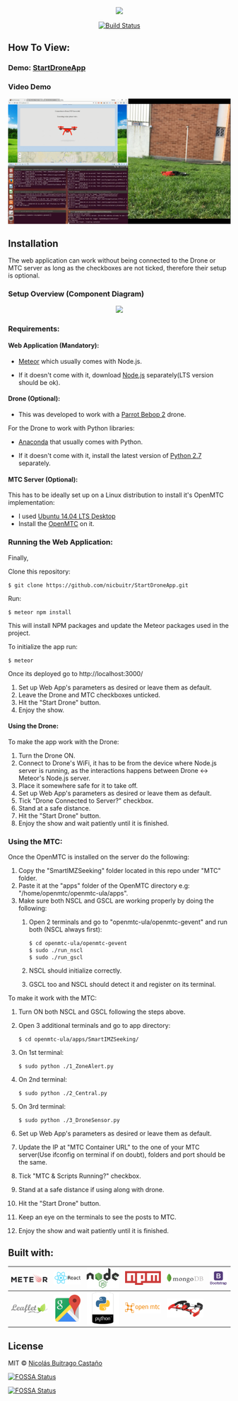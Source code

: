 <p align="center">
    <a href="../../"><img src="public/img/logo.png" ></a>
</p>

<p align="center">
    <a href="https://travis-ci.com/nicbuitr/StartDroneApp">
        <img src="https://travis-ci.com/nicbuitr/StartDroneApp.svg?branch=master" alt="Build Status">
    </a>
</p>

## How To View:

### Demo: [StartDroneApp](https://StartDroneApp.herokuapp.com)

### Video Demo

<p align="center">
    <a href="https://youtu.be/EWnYN-Ctb-0">
        <img src="docs/StaticDrone.png" alt="Video Demo Thumbnail">
    </a>
</p>
  
## Installation

The web application can work without being connected to the Drone or MTC server as long as the checkboxes are not ticked, therefore their setup is optional.

### Setup Overview (Component Diagram)

<p align="center">
    <a href="../../"><img src="docs/StartDroneAppComponentDiagram.png" ></a>
</p>

### Requirements:

#### Web Application (Mandatory):

- [Meteor](https://www.meteor.com/install) which usually comes with Node.js.

- If it doesn't come with it, download [Node.js](https://nodejs.org/en/download/) separately(LTS version should be ok).

#### Drone (Optional):
- This was developed to work with a [Parrot Bebop 2](https://www.parrot.com/us/drones/parrot-bebop-2/) drone.

For the Drone to work with Python libraries:
- [Anaconda](https://conda.io/docs/user-guide/install/index.html) that usually comes with Python.	

- If it doesn't come with it, install the latest version of [Python 2.7](https://www.python.org/downloads/) separately.

#### MTC Server (Optional):
This has to be ideally set up on a Linux distribution to install it's OpenMTC implementation:

- I used [Ubuntu 14.04 LTS Desktop](https://www.ubuntu.com/#download)
- Install the [OpenMTC](https://www.openmtc.org/doc.html#installationoftheopenmtcsdk) on it.

### Running the Web Application:

Finally,

Clone this repository:

    $ git clone https://github.com/nicbuitr/StartDroneApp.git

Run:

    $ meteor npm install

This will install NPM packages and update the Meteor packages used in the project.

To initialize the app run:

    $ meteor

Once its deployed go to http://localhost:3000/

1. Set up Web App's parameters as desired or leave them as default.
2. Leave the Drone and MTC checkboxes unticked.
3. Hit the "Start Drone" button.
4. Enjoy the show.

#### Using the Drone:

To make the app work with the Drone:

1. Turn the Drone ON.
2. Connect to Drone's WiFi, it has to be from the device where Node.js server is running, as the interactions happens between Drone <-> Meteor's Node.js server.
3. Place it somewhere safe for it to take off.
4. Set up Web App's parameters as desired or leave them as default.
5. Tick "Drone Connected to Server?" checkbox.
6. Stand at a safe distance.
7. Hit the "Start Drone" button.
8. Enjoy the show and wait patiently until it is finished.

### Using the MTC:

Once the OpenMTC is installed on the server do the following:
1. Copy the "SmartIMZSeeking" folder located in this repo under "MTC" folder.
2. Paste it at the "apps" folder of the OpenMTC directory e.g: "/home/openmtc/openmtc-ula/apps".
3. Make sure both NSCL and GSCL are working properly by doing the following:
    1. Open 2 terminals and go to "openmtc-ula/openmtc-gevent" and run both (NSCL always first):
	
           $ cd openmtc-ula/openmtc-gevent
           $ sudo ./run_nscl
           $ sudo ./run_gscl

    2. NSCL should initialize correctly.
    3. GSCL too and NSCL should detect it and register on its terminal.


To make it work with the MTC:
1. Turn ON both NSCL and GSCL following the steps above.
2. Open 3 additional terminals and go to app directory:

       $ cd openmtc-ula/apps/SmartIMZSeeking/

3. On 1st terminal:

       $ sudo python ./1_ZoneAlert.py

4. On 2nd terminal:

       $ sudo python ./2_Central.py

5. On 3rd terminal:

       $ sudo python ./3_DroneSensor.py

6. Set up Web App's parameters as desired or leave them as default.
7. Update the IP at "MTC Container URL" to the one of your MTC server(Use ifconfig on terminal if on doubt), folders and port should be the same.
8. Tick "MTC & Scripts Running?" checkbox.
9. Stand at a safe distance if using along with drone.
10. Hit the "Start Drone" button.
11. Keep an eye on the terminals to see the posts to MTC.
12. Enjoy the show and wait patiently until it is finished.

## Built with:

[![Meteor](https://github.com/nicbuitr/f/blob/master/meteor.png)](https://www.meteor.com/) | [![React](https://github.com/nicbuitr/f/blob/master/react.png)](https://reactjs.org/)  | [![Node](https://github.com/nicbuitr/f/blob/master/node.png)](https://nodejs.org)    | [![NPM](https://github.com/nicbuitr/f/blob/master/npm.png)](https://www.npmjs.com/) | [![MongoDB](https://github.com/nicbuitr/f/blob/master/mongo.png)](https://www.mongodb.com/) | [![Bootstrap](https://github.com/nicbuitr/f/blob/master/bootstrap3.png)](https://getbootstrap.com/)
:---:|:---:|:---:|:---:|:---:|:---:
 [![Leaflet](https://github.com/nicbuitr/f/blob/master/leaflet.png)](https://leafletjs.com/) | [![Google Maps](https://github.com/nicbuitr/f/blob/master/google_maps.png)](https://developers.google.com/streetview/) | [![Python](https://github.com/nicbuitr/f/blob/master/python.png)](https://www.python.org/) | [![OpenMTC](https://github.com/nicbuitr/f/blob/master/open_mtc.png)](https://www.openmtc.org/) | [![Parrot Bebop](https://github.com/nicbuitr/f/blob/master/parrot_drone.png)](https://www.parrot.com/us/drones/parrot-bebop-2/)



## License

MIT © [Nicolás Buitrago Castaño](https://github.com/nicbuitr)

[![FOSSA Status](https://app.fossa.io/api/projects/git%2Bgithub.com%2Fnicbuitr%2FStartDroneApp.svg?type=shield)](https://app.fossa.io/projects/git%2Bgithub.com%2Fnicbuitr%2FStartDroneApp?ref=badge_shield)

[![FOSSA Status](https://app.fossa.io/api/projects/git%2Bgithub.com%2Fnicbuitr%2FStartDroneApp.svg?type=large)](https://app.fossa.io/projects/git%2Bgithub.com%2Fnicbuitr%2FStartDroneApp?ref=badge_large)